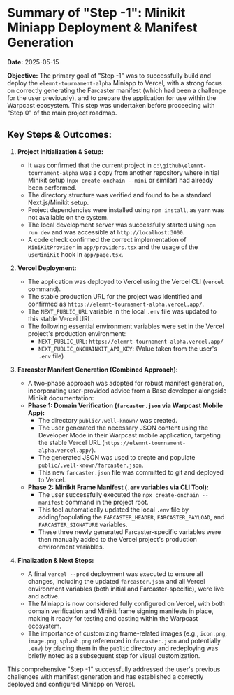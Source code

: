 # Summary of "Step -1": Minikit Miniapp Deployment & Manifest Generation

**Date:** 2025-05-15

**Objective:** The primary goal of "Step -1" was to successfully build and deploy the `elemnt-tournament-alpha` Miniapp to Vercel, with a strong focus on correctly generating the Farcaster manifest (which had been a challenge for the user previously), and to prepare the application for use within the Warpcast ecosystem. This step was undertaken before proceeding with "Step 0" of the main project roadmap.

## Key Steps & Outcomes:

1.  **Project Initialization & Setup:**
    *   It was confirmed that the current project in `c:\github\elemnt-tournament-alpha` was a copy from another repository where initial Minikit setup (`npx create-onchain --mini` or similar) had already been performed.
    *   The directory structure was verified and found to be a standard Next.js/Minikit setup.
    *   Project dependencies were installed using `npm install`, as `yarn` was not available on the system.
    *   The local development server was successfully started using `npm run dev` and was accessible at `http://localhost:3000`.
    *   A code check confirmed the correct implementation of `MiniKitProvider` in `app/providers.tsx` and the usage of the `useMiniKit` hook in `app/page.tsx`.

2.  **Vercel Deployment:**
    *   The application was deployed to Vercel using the Vercel CLI (`vercel` command).
    *   The stable production URL for the project was identified and confirmed as `https://elemnt-tournament-alpha.vercel.app/`.
    *   The `NEXT_PUBLIC_URL` variable in the local `.env` file was updated to this stable Vercel URL.
    *   The following essential environment variables were set in the Vercel project's production environment:
        *   `NEXT_PUBLIC_URL`: `https://elemnt-tournament-alpha.vercel.app/`
        *   `NEXT_PUBLIC_ONCHAINKIT_API_KEY`: (Value taken from the user's `.env` file)

3.  **Farcaster Manifest Generation (Combined Approach):**
    *   A two-phase approach was adopted for robust manifest generation, incorporating user-provided advice from a Base developer alongside Minikit documentation:
    *   **Phase 1: Domain Verification (`farcaster.json` via Warpcast Mobile App):**
        *   The directory `public/.well-known/` was created.
        *   The user generated the necessary JSON content using the Developer Mode in their Warpcast mobile application, targeting the stable Vercel URL (`https://elemnt-tournament-alpha.vercel.app/`).
        *   The generated JSON was used to create and populate `public/.well-known/farcaster.json`.
        *   This new `farcaster.json` file was committed to git and deployed to Vercel.
    *   **Phase 2: Minikit Frame Manifest (`.env` variables via CLI Tool):**
        *   The user successfully executed the `npx create-onchain --manifest` command in the project root.
        *   This tool automatically updated the local `.env` file by adding/populating the `FARCASTER_HEADER`, `FARCASTER_PAYLOAD`, and `FARCASTER_SIGNATURE` variables.
        *   These three newly generated Farcaster-specific variables were then manually added to the Vercel project's production environment variables.

4.  **Finalization & Next Steps:**
    *   A final `vercel --prod` deployment was executed to ensure all changes, including the updated `farcaster.json` and all Vercel environment variables (both initial and Farcaster-specific), were live and active.
    *   The Miniapp is now considered fully configured on Vercel, with both domain verification and Minikit frame signing manifests in place, making it ready for testing and casting within the Warpcast ecosystem.
    *   The importance of customizing frame-related images (e.g., `icon.png`, `image.png`, `splash.png` referenced in `farcaster.json` and potentially `.env`) by placing them in the `public` directory and redeploying was briefly noted as a subsequent step for visual customization.

This comprehensive "Step -1" successfully addressed the user's previous challenges with manifest generation and has established a correctly deployed and configured Miniapp on Vercel.
